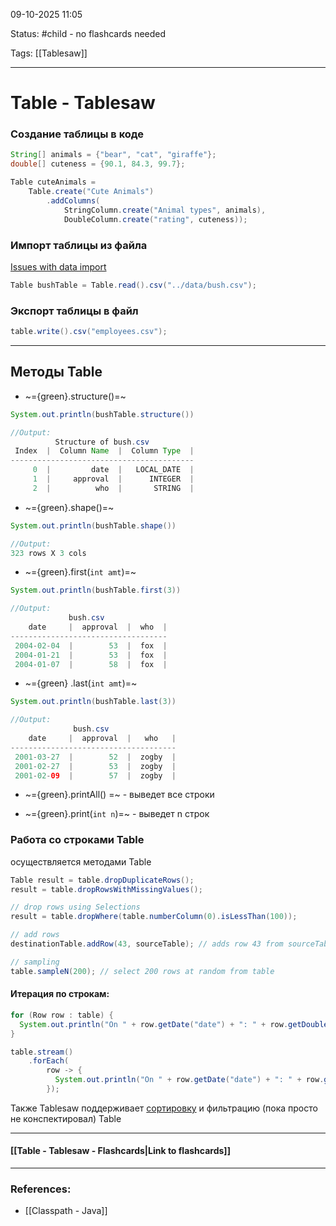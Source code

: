 
09-10-2025 11:05

Status: #child - no flashcards needed

Tags: [[Tablesaw]]

---
# Table - Tablesaw


### Создание таблицы в коде

```java
String[] animals = {"bear", "cat", "giraffe"};
double[] cuteness = {90.1, 84.3, 99.7};

Table cuteAnimals =
    Table.create("Cute Animals")
        .addColumns(
            StringColumn.create("Animal types", animals),
            DoubleColumn.create("rating", cuteness));
```



### Импорт таблицы из файла

[Issues with data import](https://jtablesaw.github.io/tablesaw/userguide/importing_data)

```java
Table bushTable = Table.read().csv("../data/bush.csv");
```


### Экспорт таблицы в файл

```java
table.write().csv("employees.csv");
```


---

## Методы Table

- ~={green}.structure()=~
	
```java
System.out.println(bushTable.structure())

//Output:
          Structure of bush.csv          
 Index  |  Column Name  |  Column Type  |
-----------------------------------------
     0  |         date  |   LOCAL_DATE  |
     1  |     approval  |      INTEGER  |
     2  |          who  |       STRING  |
```


- ~={green}.shape()=~
	
```java
System.out.println(bushTable.shape())

//Output:
323 rows X 3 cols
```


- ~={green}.first(`int amt`)=~
	
```java
System.out.println(bushTable.first(3))

//Output:
             bush.csv              
    date     |  approval  |  who  |
-----------------------------------
 2004-02-04  |        53  |  fox  |
 2004-01-21  |        53  |  fox  |
 2004-01-07  |        58  |  fox  |
```


- ~={green} .last(`int amt`)=~
	
```java
System.out.println(bushTable.last(3))

//Output:
              bush.csv               
    date     |  approval  |   who   |
-------------------------------------
 2001-03-27  |        52  |  zogby  |
 2001-02-27  |        53  |  zogby  |
 2001-02-09  |        57  |  zogby  |
```


- ~={green}.printAll() =~ - выведет все строки


- ~={green}.print(`int n`)=~ - выведет n строк


### Работа со строками Table

осуществляется методами Table

```java
Table result = table.dropDuplicateRows();
result = table.dropRowsWithMissingValues();

// drop rows using Selections
result = table.dropWhere(table.numberColumn(0).isLessThan(100));

// add rows
destinationTable.addRow(43, sourceTable); // adds row 43 from sourceTable to the receiver

// sampling
table.sampleN(200); // select 200 rows at random from table
```


#### **Итерация по строкам:**

```java
for (Row row : table) {
  System.out.println("On " + row.getDate("date") + ": " + row.getDouble("approval"));
}
```

```java
table.stream()
    .forEach(
        row -> {
          System.out.println("On " + row.getDate("date") + ": " + row.getDouble("approval"));
        });
```



Также Tablesaw поддерживает [сортировку](https://jtablesaw.github.io/tablesaw/userguide/sorting) и фильтрацию (пока просто не конспектировал) Table



----
#### [[Table - Tablesaw - Flashcards|Link to flashcards]]



---
### References:

- [[Classpath - Java]]